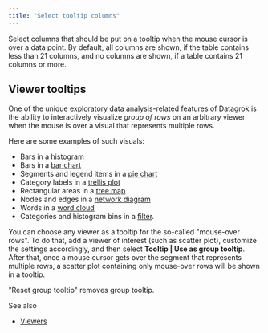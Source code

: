 ```yaml
---
title: "Select tooltip columns"
---
```


Select columns that should be put on a tooltip when the mouse cursor is over a data point. By default, all columns are
shown, if the table contains less than 21 columns, and no columns are shown, if a table contains 21 columns or more.

## Viewer tooltips

One of the unique [exploratory data analysis](../datagrok/solutions/domains/use-cases/eda.md)-related features of Datagrok is the ability
to interactively visualize
_group of rows_ on an arbitrary viewer when the mouse is over a visual that represents multiple rows.

Here are some examples of such visuals:

* Bars in a [histogram](viewers/histogram.md)
* Bars in a [bar chart](viewers/bar-chart.md)
* Segments and legend items in a [pie chart](visualize/viewers/pie-chart.md)
* Category labels in a [trellis plot](visualize/viewers/trellis-plot.md)
* Rectangular areas in a [tree map](visualize/viewers/tree-map.md)
* Nodes and edges in a [network diagram](visualize/viewers/network-diagram.md)
* Words in a [word cloud](visualize/viewers/word-cloud.md)
* Categories and histogram bins in a [filter](visualize/viewers/filters.md).

You can choose any viewer as a tooltip for the so-called "mouse-over rows". To do that, add a viewer of interest (such
as scatter plot), customize the settings accordingly, and then select **Tooltip | Use as group tooltip**. After that,
once a mouse cursor gets over the segment that represents multiple rows, a scatter plot containing only mouse-over rows
will be shown in a tooltip.

"Reset group tooltip" removes group tooltip.

See also

* [Viewers](viewers/viewers.md)
